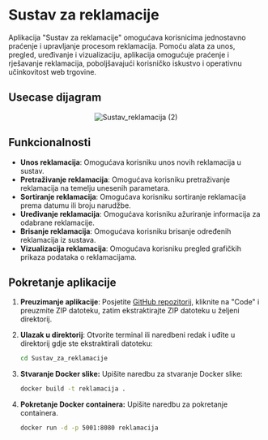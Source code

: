 # Sustav za reklamacije



Aplikacija "Sustav za reklamacije" omogućava korisnicima jednostavno praćenje i upravljanje procesom reklamacija. Pomoću alata za unos, pregled, uređivanje i vizualizaciju, aplikacija omogućuje praćenje i rješavanje reklamacija, poboljšavajući korisničko iskustvo i operativnu učinkovitost web trgovine.

## Usecase dijagram

<p align="center">
  <img src="https://github.com/JT07616/Sustav_za_reklamacije/assets/170039228/a2a74a7c-bc1c-4c8d-a191-a99542f0b08d" alt="Sustav_reklamacija (2)">
</p>



## Funkcionalnosti

- **Unos reklamacija**: Omogućava korisniku unos novih reklamacija u sustav.
- **Pretraživanje reklamacija**: Omogućava korisniku pretraživanje reklamacija na temelju unesenih parametara.
- **Sortiranje reklamacija**: Omogućava korisniku sortiranje reklamacija prema datumu ili broju narudžbe.
- **Uređivanje reklamacija**: Omogućava korisniku ažuriranje informacija za odabrane reklamacije.
- **Brisanje reklamacija**: Omogućava korisniku brisanje određenih reklamacija iz sustava.
- **Vizualizacija reklamacija**: Omogućava korisniku pregled grafičkih prikaza podataka o reklamacijama.

## Pokretanje aplikacije

1. **Preuzimanje aplikacije**: Posjetite [GitHub repozitorij](https://github.com/JT07616/Sustav_za_reklamacije.git), kliknite na "Code" i preuzmite ZIP datoteku, zatim ekstraktirajte ZIP datoteku u željeni direktorij.

2. **Ulazak u direktorij**: Otvorite terminal ili naredbeni redak i uđite u direktorij gdje ste ekstraktirali datoteku:
      ```sh
      cd Sustav_za_reklamacije
      ```
3. **Stvaranje Docker slike:** Upišite naredbu za stvaranje Docker slike:
      ```sh
      docker build -t reklamacija .
      ```
4. **Pokretanje Docker containera:** Upišite naredbu za pokretanje containera.
      ```sh
      docker run -d -p 5001:8080 reklamacija
      ```


